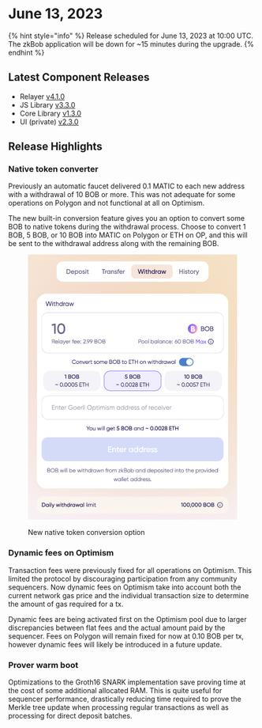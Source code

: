 # June 13, 2023

{% hint style="info" %}
Release scheduled for June 13, 2023 at 10:00 UTC. The zkBob application will be down for \~15 minutes during the upgrade.&#x20;
{% endhint %}

## Latest Component Releases

* Relayer [v4.1.0](https://github.com/zkBob/zeropool-relayer/releases)
* JS Library [v3.3.0](https://github.com/zkBob/zkbob-client-js/releases/tag/3.3.0)
* Core Library [v1.3.0](https://github.com/zkBob/libzeropool-zkbob/releases/tag/1.3.0)
* UI (private) [v2.3.0](https://github.com/zkBob/zkbob-ui/releases)

## Release Highlights

### Native token converter

Previously an automatic faucet delivered 0.1 MATIC to each new address with a withdrawal of 10 BOB or more. This was not adequate for some operations on Polygon and not functional at all on Optimism.&#x20;

The new built-in conversion feature gives you an option to convert some BOB to native tokens during the withdrawal process. Choose to convert 1 BOB, 5 BOB, or 10 BOB into MATIC on Polygon or ETH on OP, and this will be sent to the withdrawal address along with the remaining BOB.

<figure><img src="../../.gitbook/assets/Untitled (4).png" alt=""><figcaption><p>New native token conversion option</p></figcaption></figure>

### Dynamic fees on Optimism

Transaction fees were previously fixed for all operations on Optimism. This limited the protocol by discouraging participation from any community sequencers. Now dynamic fees on Optimism take into account both the current network gas price and the individual transaction size to determine the amount of gas required for a tx.

Dynamic fees are being activated first on the Optimism pool due to larger discrepancies between flat fees and the actual amount paid by the sequencer. Fees on Polygon will remain fixed for now at 0.10 BOB per tx, however dynamic fees will likely be introduced in a future update.

### Prover warm boot

Optimizations to the Groth16 SNARK implementation save proving time at the cost of some additional allocated RAM. This is quite useful for sequencer performance, drastically reducing time required to prove the Merkle tree update when processing regular transactions as well as processing for direct deposit batches.





